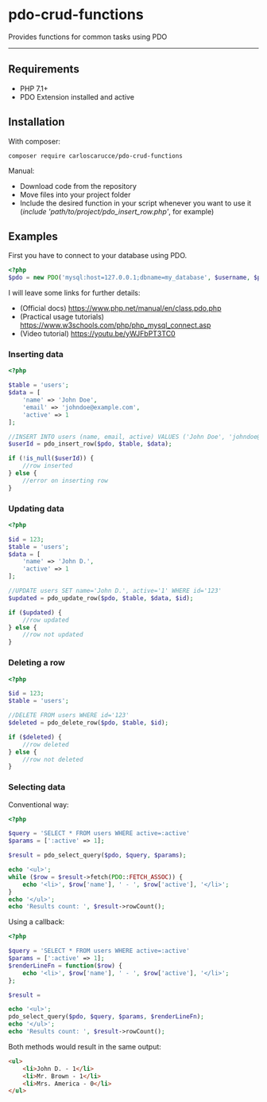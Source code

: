 # pdo-crud-functions
Provides functions for common tasks using PDO

---

## Requirements

- PHP 7.1+
- PDO Extension installed and active

## Installation

With composer:

````
composer require carloscarucce/pdo-crud-functions
````

Manual:

- Download code from the repository
- Move files into your project folder
- Include the desired function in your script whenever you want to use it (*include 'path/to/project/pdo_insert_row.php'*, for example)

## Examples

First you have to connect to your database using PDO.

````php
<?php
$pdo = new PDO('mysql:host=127.0.0.1;dbname=my_database', $username, $password);
````

I will leave some links for further details:

- (Official docs) https://www.php.net/manual/en/class.pdo.php
- (Practical usage tutorials) https://www.w3schools.com/php/php_mysql_connect.asp
- (Video tutorial) https://youtu.be/yWJFbPT3TC0

### Inserting data

```php
<?php

$table = 'users';
$data = [
    'name' => 'John Doe',
    'email' => 'johndoe@example.com',
    'active' => 1
];

//INSERT INTO users (name, email, active) VALUES ('John Doe', 'johndoe@example.com', '1')
$userId = pdo_insert_row($pdo, $table, $data);

if (!is_null($userId)) {
    //row inserted
} else {
    //error on inserting row
}
```

### Updating data
```php
<?php

$id = 123;
$table = 'users';
$data = [
    'name' => 'John D.',
    'active' => 1
];

//UPDATE users SET name='John D.', active='1' WHERE id='123'
$updated = pdo_update_row($pdo, $table, $data, $id);

if ($updated) {
    //row updated
} else {
    //row not updated
}
```

### Deleting a row
```php
<?php

$id = 123;
$table = 'users';

//DELETE FROM users WHERE id='123'
$deleted = pdo_delete_row($pdo, $table, $id);

if ($deleted) {
    //row deleted
} else {
    //row not deleted
}
```

### Selecting data

Conventional way:
```php
<?php

$query = 'SELECT * FROM users WHERE active=:active'
$params = [':active' => 1];

$result = pdo_select_query($pdo, $query, $params);

echo '<ul>';
while ($row = $result->fetch(PDO::FETCH_ASSOC)) {
    echo '<li>', $row['name'], ' - ', $row['active'], '</li>';
}
echo '</ul>';
echo 'Results count: ', $result->rowCount();
```

Using a callback:
```php
<?php

$query = 'SELECT * FROM users WHERE active=:active'
$params = [':active' => 1];
$renderLineFn = function($row) {
    echo '<li>', $row['name'], ' - ', $row['active'], '</li>';
};

$result = 

echo '<ul>';
pdo_select_query($pdo, $query, $params, $renderLineFn);
echo '</ul>';
echo 'Results count: ', $result->rowCount();
```
Both methods would result in the same output:
````html
<ul>
    <li>John D. - 1</li>
    <li>Mr. Brown - 1</li>
    <li>Mrs. America - 0</li>
</ul>
````